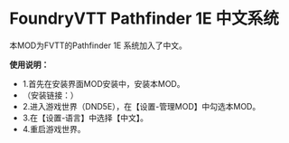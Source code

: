 # FoundryVTT Pathfinder 1E 中文系统

本MOD为FVTT的Pathfinder 1E 系统加入了中文。

**使用说明：**

* 1.首先在安装界面MOD安装中，安装本MOD。
* （安装链接：）
* 2.进入游戏世界（DND5E），在【设置-管理MOD】中勾选本MOD。
* 3.在【设置-语言】中选择【中文】。
* 4.重启游戏世界。

